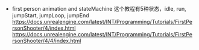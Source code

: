 









* first person animation and stateMachine
这个教程有5种状态，idle, run, jumpStart, jumpLoop, jumpEnd
https://docs.unrealengine.com/latest/INT/Programming/Tutorials/FirstPersonShooter/4/index.html
https://docs.unrealengine.com/latest/INT/Programming/Tutorials/FirstPersonShooter/4/4/index.html
